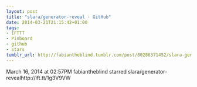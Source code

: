 ```yaml
---
layout: post
title: "slara/generator-reveal · GitHub"
date: 2014-03-21T21:15:42+01:00
tags:
- IFTTT
- Pinboard
- github
- stars
tumblr_url: http://fabiantheblind.tumblr.com/post/80286371452/slara-generator-reveal-github
---
```

March 16, 2014 at 02:57PM
fabiantheblind starred slara/generator-revealhttp://ift.tt/1g3V9VW
